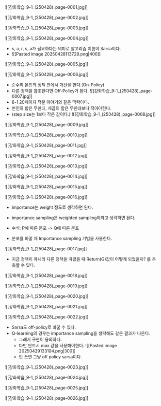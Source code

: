 ![[강화학습_9-1_(250428)_page-0001.jpg]]

![[강화학습_9-1_(250428)_page-0002.jpg]]

![[강화학습_9-1_(250428)_page-0003.jpg]]

![[강화학습_9-1_(250428)_page-0004.jpg]]
- s, a, r, s, a가 필요하다는 의미로 알고리즘 이름이 Sarsa이다.
- ![[Pasted image 20250428113729.png|400]]

![[강화학습_9-1_(250428)_page-0005.jpg]]

![[강화학습_9-1_(250428)_page-0006.jpg]]
- 순수히 본인의 정책 안에서 개선을 한다.(On-Policy)
- 다른 정책을 참조한다면 Off-Policy가 된다.
![[강화학습_9-1_(250428)_page-0007.jpg]]
- 8-1 20페이지 적분 이야기와 같은 맥락이다.
- 본인의 합은 무한대, 제곱의 합은 무한대보다 작아야한다.
- (step size는 1보다 작은 값이다.)
![[강화학습_9-1_(250428)_page-0008.jpg]]

![[강화학습_9-1_(250428)_page-0009.jpg]]

![[강화학습_9-1_(250428)_page-0010.jpg]]

![[강화학습_9-1_(250428)_page-0011.jpg]]

![[강화학습_9-1_(250428)_page-0012.jpg]]

![[강화학습_9-1_(250428)_page-0013.jpg]]

![[강화학습_9-1_(250428)_page-0014.jpg]]

![[강화학습_9-1_(250428)_page-0015.jpg]]

![[강화학습_9-1_(250428)_page-0016.jpg]]
- importance는 weight 정도로 생각하면 된다.
- importance sampling은 weighted sampling이라고 생각하면 된다.

- 수식: P에 따른 분포 -> Q에 따른 분포
- 분포를 바꿀 때 Importance sampling 기법을 사용한다.

![[강화학습_9-1_(250428)_page-0017.jpg]]
- 지금 정책이 아니라 다른 정책을 따랐을 때 Return(G)값이 어떻게 되었을까? 를 추측할 수 있다.

![[강화학습_9-1_(250428)_page-0018.jpg]]

![[강화학습_9-1_(250428)_page-0019.jpg]]

![[강화학습_9-1_(250428)_page-0020.jpg]]

![[강화학습_9-1_(250428)_page-0021.jpg]]

![[강화학습_9-1_(250428)_page-0022.jpg]]
- Sarsa도 off-policy로 바꿀 수 있다.
- Q-learning의 경우는 importance sampling을 생략해도 같은 결과가 나온다. 
	- 그래서 구현이 용의하다.
	- 다만 반드시 max 값을 사용해야한다. ![[Pasted image 20250429133104.png|300]]
	- 안 쓰면 그냥 off policy sarsa이다.

![[강화학습_9-1_(250428)_page-0023.jpg]]

![[강화학습_9-1_(250428)_page-0024.jpg]]

![[강화학습_9-1_(250428)_page-0025.jpg]]

![[강화학습_9-1_(250428)_page-0026.jpg]]
